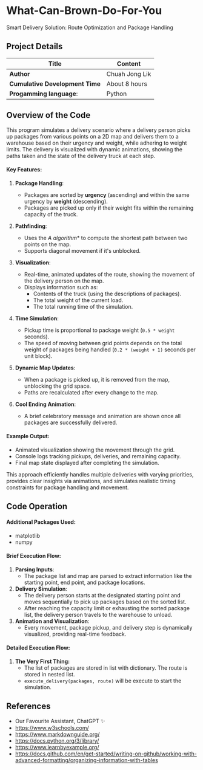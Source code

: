 # What-Can-Brown-Do-For-You
Smart Delivery Solution: Route Optimization and Package Handling

## Project Details

| **Title**                         | Content         |
| ---                               | ---             |
| **Author**                        | Chuah Jong Lik  |
| **Cumulative Development Time**   | About 8 hours   |
| **Progamming language**:          | Python          |

## Overview of the Code

This program simulates a delivery scenario where a delivery person picks up packages from various points on a 2D map and delivers them to a warehouse based on their urgency and weight, while adhering to weight limits. The delivery is visualized with dynamic animations, showing the paths taken and the state of the delivery truck at each step.

#### Key Features:

1. **Package Handling**:
   - Packages are sorted by **urgency** (ascending) and within the same urgency by **weight** (descending).
   - Packages are picked up only if their weight fits within the remaining capacity of the truck.

2. **Pathfinding**:
   - Uses the **A* algorithm** to compute the shortest path between two points on the map.
   - Supports diagonal movement if it's unblocked.

3. **Visualization**:
   - Real-time, animated updates of the route, showing the movement of the delivery person on the map.
   - Displays information such as:
     - Contents of the truck (using the descriptions of packages).
     - The total weight of the current load.
     - The total running time of the simulation.

4. **Time Simulation**:
   - Pickup time is proportional to package weight (`0.5 * weight` seconds).
   - The speed of moving between grid points depends on the total weight of packages being handled (`0.2 * (weight + 1)` seconds per unit block).

5. **Dynamic Map Updates**:
   - When a package is picked up, it is removed from the map, unblocking the grid space.
   - Paths are recalculated after every change to the map.

6. **Cool Ending Animation**:
   - A brief celebratory message and animation are shown once all packages are successfully delivered.

#### Example Output:
- Animated visualization showing the movement through the grid.
- Console logs tracking pickups, deliveries, and remaining capacity.
- Final map state displayed after completing the simulation.

This approach efficiently handles multiple deliveries with varying priorities, provides clear insights via animations, and simulates realistic timing constraints for package handling and movement.

## Code Operation
#### Additional Packages Used:
- matplotlib
- numpy

#### Brief Execution Flow:
1. **Parsing Inputs**:
   - The package list and map are parsed to extract information like the starting point, end point, and package locations.
2. **Delivery Simulation**:
   - The delivery person starts at the designated starting point and moves sequentially to pick up packages based on the sorted list.
   - After reaching the capacity limit or exhausting the sorted package list, the delivery person travels to the warehouse to unload.
3. **Animation and Visualization**:
   - Every movement, package pickup, and delivery step is dynamically visualized, providing real-time feedback.

#### Detailed Execution Flow:
1. **The Very First Thing:**
   - The list of packages are stored in list with dictionary. The route is stored in nested list.
   - `execute_delivery(packages, route)` will be execute to start the simulation.




## References
- Our Favourite Assistant, ChatGPT ✨
- https://www.w3schools.com/
- https://www.markdownguide.org/
- https://docs.python.org/3/library/
- https://www.learnbyexample.org/
- https://docs.github.com/en/get-started/writing-on-github/working-with-advanced-formatting/organizing-information-with-tables
